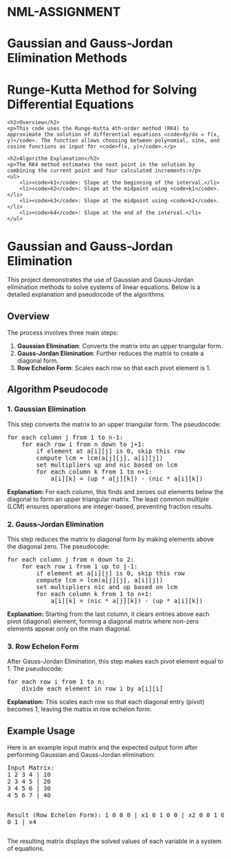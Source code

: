 # NML-ASSIGNMENT


<h1>Gaussian and Gauss-Jordan Elimination Methods</h1>
</head>
<body>

 <h1>Runge-Kutta Method for Solving Differential Equations</h1>

    <h2>Overview</h2>
    <p>This code uses the Runge-Kutta 4th-order method (RK4) to approximate the solution of differential equations <code>dy/dx = f(x, y)</code>. The function allows choosing between polynomial, sine, and cosine functions as input for <code>f(x, y)</code>.</p>

    <h2>Algorithm Explanation</h2>
    <p>The RK4 method estimates the next point in the solution by combining the current point and four calculated increments:</p>
    <ul>
        <li><code>k1</code>: Slope at the beginning of the interval.</li>
        <li><code>k2</code>: Slope at the midpoint using <code>k1</code>.</li>
        <li><code>k3</code>: Slope at the midpoint using <code>k2</code>.</li>
        <li><code>k4</code>: Slope at the end of the interval.</li>
    </ul>

<h1>Gaussian and Gauss-Jordan Elimination</h1>

<p>This project demonstrates the use of Gaussian and Gauss-Jordan elimination methods to solve systems of linear equations. Below is a detailed explanation and pseudocode of the algorithms.</p>

<h2>Overview</h2>
<p>The process involves three main steps:</p>
<ol>
  <li><strong>Gaussian Elimination</strong>: Converts the matrix into an upper triangular form.</li>
  <li><strong>Gauss-Jordan Elimination</strong>: Further reduces the matrix to create a diagonal form.</li>
  <li><strong>Row Echelon Form</strong>: Scales each row so that each pivot element is 1.</li>
</ol>

<h2>Algorithm Pseudocode</h2>

<h3>1. Gaussian Elimination</h3>
<p>This step converts the matrix to an upper triangular form. The pseudocode:</p>
<pre>
for each column j from 1 to n-1:
    for each row i from n down to j+1:
        if element at a[i][j] is 0, skip this row
        compute lcm = lcm(a[j][j], a[i][j])
        set multipliers up and nic based on lcm
        for each column k from 1 to n+1:
            a[i][k] = (up * a[j][k]) - (nic * a[i][k])
</pre>

<p><strong>Explanation:</strong> For each column, this finds and zeroes out elements below the diagonal to form an upper triangular matrix. The least common multiple (LCM) ensures operations are integer-based, preventing fraction results.</p>

<h3>2. Gauss-Jordan Elimination</h3>
<p>This step reduces the matrix to diagonal form by making elements above the diagonal zero. The pseudocode:</p>
<pre>
for each column j from n down to 2:
    for each row i from 1 up to j-1:
        if element at a[i][j] is 0, skip this row
        compute lcm = lcm(a[j][j], a[i][j])
        set multipliers nic and up based on lcm
        for each column k from 1 to n+1:
            a[i][k] = (nic * a[j][k]) - (up * a[i][k])
</pre>

<p><strong>Explanation:</strong> Starting from the last column, it clears entries above each pivot (diagonal) element, forming a diagonal matrix where non-zero elements appear only on the main diagonal.</p>

<h3>3. Row Echelon Form</h3>
<p>After Gauss-Jordan Elimination, this step makes each pivot element equal to 1. The pseudocode:</p>
<pre>
for each row i from 1 to n:
    divide each element in row i by a[i][i]
</pre>

<p><strong>Explanation:</strong> This scales each row so that each diagonal entry (pivot) becomes 1, leaving the matrix in row echelon form.</p>

<h2>Example Usage</h2>
<p>Here is an example input matrix and the expected output form after performing Gaussian and Gauss-Jordan elimination:</p>
<pre>
Input Matrix:
1 2 3 4 | 10
2 3 4 5 | 20
3 4 5 6 | 30
4 5 6 7 | 40

Result (Row Echelon Form):
1 0 0 0 | x1
0 1 0 0 | x2
0 0 1 0 | x3
0 0 0 1 | x4
</pre>

<p>The resulting matrix displays the solved values of each variable in a system of equations.</p>

</body>
</html>
